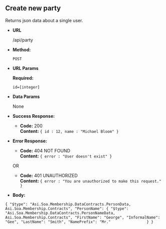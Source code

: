 **Create new party**
----
  Returns json data about a single user.

* **URL**

  /api/party

* **Method:**

  `POST`
  
*  **URL Params**

   **Required:**
 
   `id=[integer]`

* **Data Params**

  None

* **Success Response:**

  * **Code:** 200 <br />
    **Content:** `{ id : 12, name : "Michael Bloom" }`
 
* **Error Response:**

  * **Code:** 404 NOT FOUND <br />
    **Content:** `{ error : "User doesn't exist" }`

  OR

  * **Code:** 401 UNAUTHORIZED <br />
    **Content:** `{ error : "You are unauthorized to make this request." }`

* **Body:**

`{
   "$type": "Asi.Soa.Membership.DataContracts.PersonData, Asi.Soa.Membership.Contracts",
   "PersonName": {
                "$type": "Asi.Soa.Membership.DataContracts.PersonNameData, Asi.Soa.Membership.Contracts",
                "FirstName": "George",
                "InformalName": "Gee",
                "LastName": "Smith",
                "NamePrefix": "Mr."               
            }
}`
